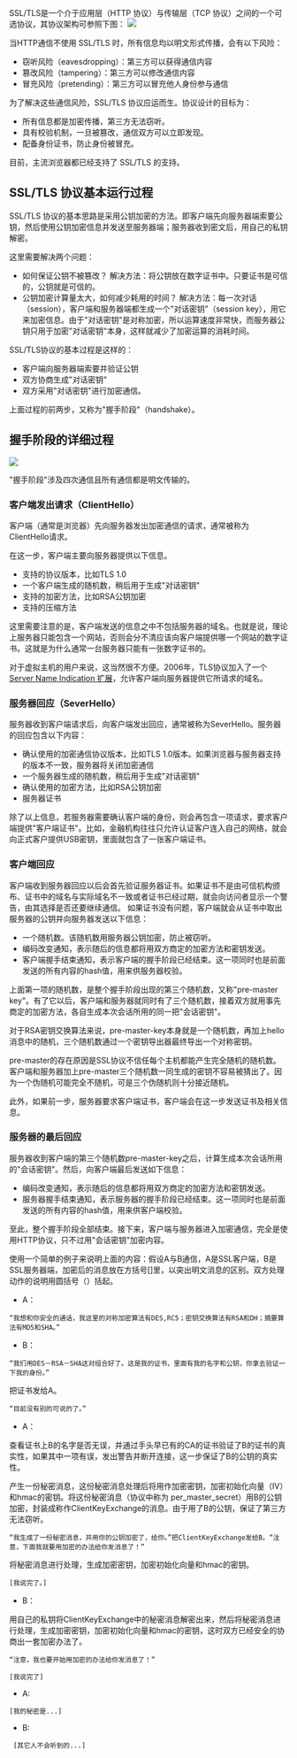 SSL/TLS是一个介于应用层（HTTP 协议）与传输层（TCP 协议）之间的一个可选协议，其协议架构可参照下图：
![](http://imgcache.tcecqpoc.fsphere.cn/image/mccdn.qcloud.com/static/img/cbc8338c1f2b91d4b7794d36bf01d719/image.png)

当HTTP通信不使用 SSL/TLS 时，所有信息均以明文形式传播，会有以下风险：
- 窃听风险（eavesdropping）：第三方可以获得通信内容
- 篡改风险（tampering）：第三方可以修改通信内容
- 冒充风险（pretending）：第三方可以冒充他人身份参与通信

为了解决这些通信风险，SSL/TLS 协议应运而生。协议设计的目标为：
- 所有信息都是加密传播，第三方无法窃听。
- 具有校验机制，一旦被篡改，通信双方可以立即发现。
- 配备身份证书，防止身份被冒充。

目前，主流浏览器都已经支持了 SSL/TLS 的支持。

## SSL/TLS 协议基本运行过程
SSL/TLS 协议的基本思路是采用公钥加密的方法。即客户端先向服务器端索要公钥，然后使用公钥加密信息并发送至服务器端；服务器收到密文后，用自己的私钥解密。

这里需要解决两个问题：
- 如何保证公钥不被篡改？
解决方法：将公钥放在数字证书中。只要证书是可信的，公钥就是可信的。
- 公钥加密计算量太大，如何减少耗用的时间？
解决方法：每一次对话（session），客户端和服务器端都生成一个"对话密钥"（session key），用它来加密信息。由于"对话密钥"是对称加密，所以运算速度非常快，而服务器公钥只用于加密"对话密钥"本身，这样就减少了加密运算的消耗时间。

SSL/TLS协议的基本过程是这样的：
- 客户端向服务器端索要并验证公钥
- 双方协商生成"对话密钥"
- 双方采用"对话密钥"进行加密通信。

上面过程的前两步，又称为"握手阶段"（handshake）。

## 握手阶段的详细过程
![](http://imgcache.tcecqpoc.fsphere.cn/image/mccdn.qcloud.com/static/img/072ec1c409fa65c8e4847d0b6abec477/image.jpg)

"握手阶段"涉及四次通信且所有通信都是明文传输的。

### 客户端发出请求（ClientHello）
客户端（通常是浏览器）先向服务器发出加密通信的请求，通常被称为ClientHello请求。

在这一步，客户端主要向服务器提供以下信息。
- 支持的协议版本，比如TLS 1.0
- 一个客户端生成的随机数，稍后用于生成"对话密钥"
- 支持的加密方法，比如RSA公钥加密
- 支持的压缩方法

这里需要注意的是，客户端发送的信息之中不包括服务器的域名。也就是说，理论上服务器只能包含一个网站，否则会分不清应该向客户端提供哪一个网站的数字证书。这就是为什么通常一台服务器只能有一张数字证书的。

对于虚拟主机的用户来说，这当然很不方便。2006年，TLS协议加入了一个 [Server Name Indication 扩展](http://tools.ietf.org/html/rfc4366)，允许客户端向服务器提供它所请求的域名。

### 服务器回应（SeverHello）
服务器收到客户端请求后，向客户端发出回应，通常被称为SeverHello。服务器的回应包含以下内容：
- 确认使用的加密通信协议版本，比如TLS 1.0版本。如果浏览器与服务器支持的版本不一致，服务器将关闭加密通信
- 一个服务器生成的随机数，稍后用于生成"对话密钥"
- 确认使用的加密方法，比如RSA公钥加密
- 服务器证书

除了以上信息，若服务器需要确认客户端的身份，则会再包含一项请求，要求客户端提供"客户端证书"。比如，金融机构往往只允许认证客户连入自己的网络，就会向正式客户提供USB密钥，里面就包含了一张客户端证书。

### 客户端回应
客户端收到服务器回应以后会首先验证服务器证书。如果证书不是由可信机构颁布、证书中的域名与实际域名不一致或者证书已经过期，就会向访问者显示一个警告，由其选择是否还要继续通信。
如果证书没有问题，客户端就会从证书中取出服务器的公钥并向服务器发送以下信息：
- 一个随机数。该随机数用服务器公钥加密，防止被窃听。
- 编码改变通知，表示随后的信息都将用双方商定的加密方法和密钥发送。
- 客户端握手结束通知，表示客户端的握手阶段已经结束。这一项同时也是前面发送的所有内容的hash值，用来供服务器校验。

上面第一项的随机数，是整个握手阶段出现的第三个随机数，又称"pre-master key"。有了它以后，客户端和服务器就同时有了三个随机数，接着双方就用事先商定的加密方法，各自生成本次会话所用的同一把"会话密钥"。

对于RSA密钥交换算法来说，pre-master-key本身就是一个随机数，再加上hello消息中的随机，三个随机数通过一个密钥导出器最终导出一个对称密钥。

pre-master的存在原因是SSL协议不信任每个主机都能产生完全随机的随机数。客户端和服务器加上pre-master三个随机数一同生成的密钥不容易被猜出了。因为一个伪随机可能完全不随机，可是三个伪随机则十分接近随机。

此外，如果前一步，服务器要求客户端证书，客户端会在这一步发送证书及相关信息。

### 服务器的最后回应
服务器收到客户端的第三个随机数pre-master-key之后，计算生成本次会话所用的"会话密钥"。然后，向客户端最后发送如下信息：
- 编码改变通知，表示随后的信息都将用双方商定的加密方法和密钥发送。
- 服务器握手结束通知，表示服务器的握手阶段已经结束。这一项同时也是前面发送的所有内容的hash值，用来供客户端校验。

至此，整个握手阶段全部结束。接下来，客户端与服务器进入加密通信，完全是使用HTTP协议，只不过用"会话密钥"加密内容。

使用一个简单的例子来说明上面的内容：假设A与B通信，A是SSL客户端，B是SSL服务器端，加密后的消息放在方括号[]里，以突出明文消息的区别。双方处理动作的说明用圆括号（）括起。

- A：

```
“我想和你安全的通话，我这里的对称加密算法有DES,RC5；密钥交换算法有RSA和DH；摘要算法有MD5和SHA。”
```

- B：

```
“我们用DES－RSA－SHA这对组合好了。这是我的证书，里面有我的名字和公钥，你拿去验证一下我的身份。”
```
把证书发给A。
```
“目前没有别的可说的了。”
```

- A：

查看证书上B的名字是否无误，并通过手头早已有的CA的证书验证了B的证书的真实性，如果其中一项有误，发出警告并断开连接，这一步保证了B的公钥的真实性。

产生一份秘密消息，这份秘密消息处理后将用作加密密钥，加密初始化向量（IV）和hmac的密钥。将这份秘密消息（协议中称为 per_master_secret）用B的公钥加密，封装成称作ClientKeyExchange的消息。由于用了B的公钥，保证了第三方无法窃听。

```
“我生成了一份秘密消息，并用你的公钥加密了，给你。”把ClientKeyExchange发给B。“注意，下面我就要用加密的办法给你发消息了！”
```

将秘密消息进行处理，生成加密密钥，加密初始化向量和hmac的密钥。

```
[我说完了。]
```

- B：

用自己的私钥将ClientKeyExchange中的秘密消息解密出来，然后将秘密消息进行处理，生成加密密钥，加密初始化向量和hmac的密钥，这时双方已经安全的协商出一套加密办法了。

```
“注意，我也要开始用加密的办法给你发消息了！”
```

```
[我说完了]
```

- A: 

```
[我的秘密是...]
```
- B:

```
 [其它人不会听到的...]
```
